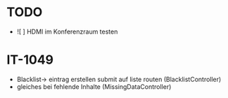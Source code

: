 # TODO
- ![ ] HDMI im Konferenzraum testen

# IT-1049
- Blacklist-> eintrag erstellen submit auf liste routen (BlacklistController)
- gleiches bei fehlende Inhalte (MissingDataController)